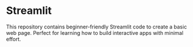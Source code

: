 # Streamlit
 This repository contains beginner-friendly Streamlit code to create a basic web page. Perfect for learning how to build interactive apps with minimal effort.

